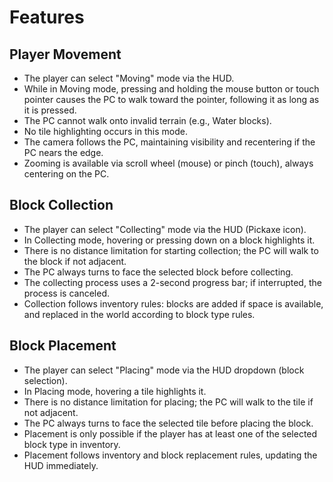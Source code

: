 # Features

## Player Movement

- The player can select "Moving" mode via the HUD.
- While in Moving mode, pressing and holding the mouse button or touch pointer causes the PC to walk toward the pointer, following it as long as it is pressed.
- The PC cannot walk onto invalid terrain (e.g., Water blocks).
- No tile highlighting occurs in this mode.
- The camera follows the PC, maintaining visibility and recentering if the PC nears the edge.
- Zooming is available via scroll wheel (mouse) or pinch (touch), always centering on the PC.

## Block Collection

- The player can select "Collecting" mode via the HUD (Pickaxe icon).
- In Collecting mode, hovering or pressing down on a block highlights it.
- There is no distance limitation for starting collection; the PC will walk to the block if not adjacent.
- The PC always turns to face the selected block before collecting.
- The collecting process uses a 2-second progress bar; if interrupted, the process is canceled.
- Collection follows inventory rules: blocks are added if space is available, and replaced in the world according to block type rules.

## Block Placement

- The player can select "Placing" mode via the HUD dropdown (block selection).
- In Placing mode, hovering a tile highlights it.
- There is no distance limitation for placing; the PC will walk to the tile if not adjacent.
- The PC always turns to face the selected tile before placing the block.
- Placement is only possible if the player has at least one of the selected block type in inventory.
- Placement follows inventory and block replacement rules, updating the HUD immediately.
